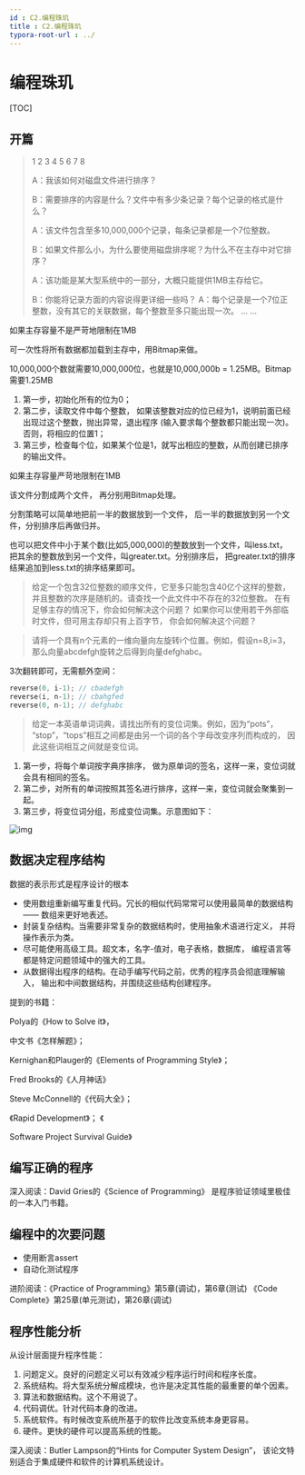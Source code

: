 ```yaml
---
id : C2.编程珠玑
title : C2.编程珠玑
typora-root-url : ../
---
```


# 编程珠玑

[TOC]

## 开篇

> 1 2 3 4 5 6 7 8 
>
> A：我该如何对磁盘文件进行排序？ 
>
> B：需要排序的内容是什么？文件中有多少条记录？每个记录的格式是什么？ 
>
> A：该文件包含至多10,000,000个记录，每条记录都是一个7位整数。 
>
> B：如果文件那么小，为什么要使用磁盘排序呢？为什么不在主存中对它排序？
>
>  A：该功能是某大型系统中的一部分，大概只能提供1MB主存给它。 
>
> B：你能将记录方面的内容说得更详细一些吗？ A：每个记录是一个7位正整数，没有其它的关联数据，每个整数至多只能出现一次。 ... ... 

如果主存容量不是严苛地限制在1MB

可一次性将所有数据都加载到主存中，用Bitmap来做。

10,000,000个数就需要10,000,000位，也就是10,000,000b = 1.25MB。Bitmap需要1.25MB

1. 第一步，初始化所有的位为0；
2. 第二步，读取文件中每个整数， 如果该整数对应的位已经为1，说明前面已经出现过这个整数，抛出异常，退出程序 (输入要求每个整数都只能出现一次)。否则，将相应的位置1；
3.  第三步，检查每个位，如果某个位是1，就写出相应的整数，从而创建已排序的输出文件。

如果主存容量严苛地限制在1MB

该文件分割成两个文件， 再分别用Bitmap处理。

分割策略可以简单地把前一半的数据放到一个文件， 后一半的数据放到另一个文件，分别排序后再做归并。

 也可以把文件中小于某个数(比如5,000,000)的整数放到一个文件，叫less.txt， 把其余的整数放到另一个文件，叫greater.txt。分别排序后， 把greater.txt的排序结果追加到less.txt的排序结果即可。



> 给定一个包含32位整数的顺序文件，它至多只能包含40亿个这样的整数， 并且整数的次序是随机的。请查找一个此文件中不存在的32位整数。 在有足够主存的情况下，你会如何解决这个问题？ 如果你可以使用若干外部临时文件，但可用主存却只有上百字节， 你会如何解决这个问题？





> 请将一个具有n个元素的一维向量向左旋转i个位置。例如，假设n=8,i=3， 那么向量abcdefgh旋转之后得到向量defghabc。



3次翻转即可，无需额外空间：

```cpp
reverse(0, i-1); // cbadefgh 
reverse(i, n-1); // cbahgfed 
reverse(0, n-1); // defghabc 
```



> 给定一本英语单词词典，请找出所有的变位词集。例如，因为“pots”， “stop”，“tops”相互之间都是由另一个词的各个字母改变序列而构成的， 因此这些词相互之间就是变位词。

1. 第一步，将每个单词按字典序排序， 做为原单词的签名，这样一来，变位词就会具有相同的签名。 
2. 第二步，对所有的单词按照其签名进行排序，这样一来，变位词就会聚集到一起。 
3. 第三步，将变位词分组，形成变位词集。示意图如下：

![img](/Image/C2.编程珠玑-photo/anagrams.png)

## 数据决定程序结构

数据的表示形式是程序设计的根本

- 使用数组重新编写重复代码。冗长的相似代码常常可以使用最简单的数据结构—— 数组来更好地表述。
- 封装复杂结构。当需要非常复杂的数据结构时，使用抽象术语进行定义， 并将操作表示为类。
- 尽可能使用高级工具。超文本，名字-值对，电子表格，数据库， 编程语言等都是特定问题领域中的强大的工具。
- 从数据得出程序的结构。在动手编写代码之前，优秀的程序员会彻底理解输入， 输出和中间数据结构，并围绕这些结构创建程序。

提到的书籍：

Polya的《How to Solve it》，

中文书《怎样解题》； 

Kernighan和Plauger的《Elements of Programming Style》；

Fred Brooks的《人月神话》 

Steve McConnell的《代码大全》；

《Rapid Development》； 《

Software Project Survival Guide》

## 编写正确的程序

深入阅读：David Gries的《Science of Programming》 是程序验证领域里极佳的一本入门书籍。

## 编程中的次要问题

- 使用断言assert
- 自动化测试程序

进阶阅读：《Practice of Programming》第5章(调试)，第6章(测试) 《Code Complete》第25章(单元测试)，第26章(调试)

## 程序性能分析

从设计层面提升程序性能：

1. 问题定义。良好的问题定义可以有效减少程序运行时间和程序长度。
2. 系统结构。将大型系统分解成模块，也许是决定其性能的最重要的单个因素。
3. 算法和数据结构。这个不用说了。
4. 代码调优。针对代码本身的改进。
5. 系统软件。有时候改变系统所基于的软件比改变系统本身更容易。
6. 硬件。更快的硬件可以提高系统的性能。

深入阅读：Butler Lampson的“Hints for Computer System Design”， 该论文特别适合于集成硬件和软件的计算机系统设计。